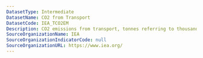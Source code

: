 ```yaml
---
DatasetType: Intermediate
DatasetName: CO2 from Transport
DatasetCode: IEA_TCO2EM
Description: CO2 emissions from transport, tonnes referring to thousands of kilograms
SourceOrganizationName: IEA
SourceOrganizationIndicatorCode: null
SourceOrganizationURL: https://www.iea.org/
---
```

